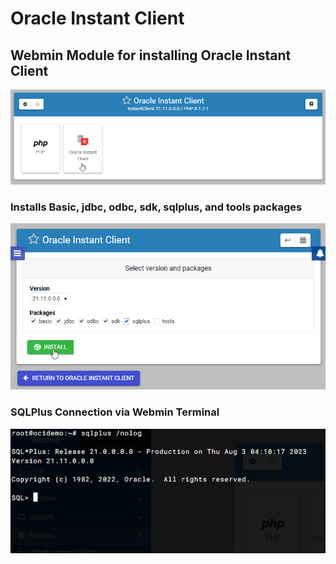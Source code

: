 # Oracle Instant Client

## Webmin Module for installing Oracle Instant Client

![Oracle Instant Client](docs/_static/oracle-instant-client.png)

### Installs Basic, jdbc, odbc, sdk, sqlplus, and tools packages

![Oracle Instant Client](docs/_static/6.png)

### SQLPlus Connection via Webmin Terminal

![Oracle Instant Client](docs/_static/9.png)
